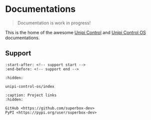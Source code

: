 # Documentations

> Documentation is work in progress!

This is the home of the awesome [Unipi Control](https://github.com/superbox-dev/unipi-control) and [Unipi Control OS](https://github.com/superbox-dev/unipi-control-os) documentations.

## Support

```{include} ../projects/.github/profile/README.md
:start-after: <!-- support start -->
:end-before: <!-- support end -->
```

```{toctree}
:hidden:

unipi-control-os/index
```

```{toctree}
:caption: Project links
:hidden:

GitHub <https://github.com/superbox-dev>
PyPI <https://pypi.org/user/superbox-dev>
```
